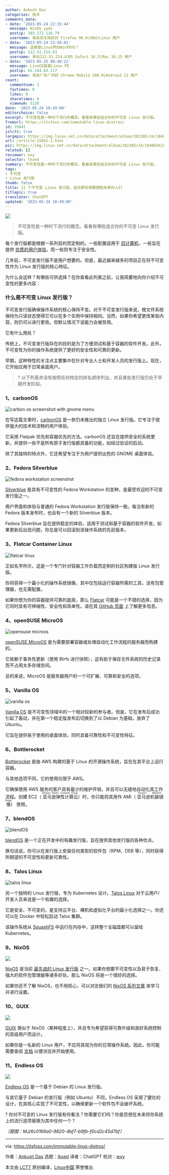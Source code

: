```yaml
---
author: Ankush Das
categories: 技术
comments_data:
- date: '2023-05-24 22:15:44'
  message: NixOS yyds
  postip: 103.172.116.79
  username: 来自亚太地区的 Firefox 98.0|GNU/Linux 用户
- date: '2023-05-24 22:58:01'
  message: 这算是Linux界的WinPE吗？
  postip: 112.51.214.63
  username: 来自112.51.214.63的 Safari 16.5|Mac 10.15 用户
- date: '2023-05-25 08:40:22'
  message: LiveCD就是Linux PE
  postip: 61.144.83.117
  username: 来自广东广州的 Chrome Mobile 108.0|Android 12 用户
count:
  commentnum: 3
  favtimes: 0
  likes: 0
  sharetimes: 0
  viewnum: 5120
date: '2023-05-24 18:49:00'
editorchoice: false
excerpt: 不可变性是一种时下流行的概念。看看有哪些适合你的不可变 Linux 发行版。
fromurl: https://itsfoss.com/immutable-linux-distros/
id: 15841
islctt: true
largepic: https://img.linux.net.cn/data/attachment/album/202305/24/184803mjbi3itft6iif88c.jpg
url: /article-15841-1.html
pic: https://img.linux.net.cn/data/attachment/album/202305/24/184803mjbi3itft6iif88c.jpg.thumb.jpg
related: []
reviewer: wxy
selector: lkxed
summary: 不可变性是一种时下流行的概念。看看有哪些适合你的不可变 Linux 发行版。
tags:
- 不可变
- Linux 发行版
thumb: false
title: 11 个不可变 Linux 发行版，适合那些想要拥抱未来的人们
titlepic: true
translator: ChatGPT
updated: '2023-05-24 18:49:00'
---
```


![](https://img.linux.net.cn/data/attachment/album/202305/24/184803mjbi3itft6iif88c.jpg)



> 
> 不可变性是一种时下流行的概念。看看有哪些适合你的不可变 Linux 发行版。
> 
> 
> 


每个发行版都是根据一系列目的而定制的。一些配置适用于 [旧计算机](https://itsfoss.com/lightweight-linux-beginners/)，一些旨在提供 [优质的用户体验](https://itsfoss.com/beautiful-linux-distributions/)，而一些则专注于安全性。


几年前，不可变发行版不是用户想要的。但是，最近越来越多的项目正在将不可变性作为 Linux 发行版的核心特征。


为什么会这样？有哪些可供选择？在你查看此列表之前，让我简要地向你介绍不可变性的更多内容：


### 什么是不可变 Linux 发行版？


不可变发行版确保操作系统的核心保持不变。对于不可变发行版来说，根文件系统保持为只读状态使得它可以在多个实例中保持相同。当然，如果你希望更改某些内容，则仍可以进行更改。但默认情况下该能力会被禁用。


它有什么用处？


传统上，不可变发行版存在的目的是为了方便测试和基于容器的软件开发。此外，不可变性为你的操作系统提供了更好的安全性和可靠的更新。


早期，这种特性的关注点主要集中在针对专业人士和开发人员的发行版上。现在，它开始应用于日常桌面用户。



> 
> ? 以下列表并没有按照任何特定的排名顺序列出，并且某些发行版仍处于早期开发阶段。
> 
> 
> 


### 1、carbonOS


![carbon os screenshot with gnome menu](https://img.linux.net.cn/data/attachment/album/202305/24/184920ylluuuppa7atgx9u.png)


在写这篇文章时，[carbonOS](https://carbon.sh/) 是一款仍未推出的独立 Linux 发行版。它专注于提供强大的技术和流畅的用户体验。


它采用 Flatpak 优先和容器优先的方法。carbonOS 还旨在提供安全的系统更新，并提供一些不是所有原子发行版都具备的功能，如经过验证的启动。


除了其独特的特点外，它还希望专注于为用户提供出色的 GNOME 桌面体验。


### 2、Fedora Silverblue


![fedora workstation screenshot](https://img.linux.net.cn/data/attachment/album/202305/24/184920jjbgbz005gzx0n25.jpg)


[Silverblue](https://silverblue.fedoraproject.org/) 是具有不可变性的 Fedora Workstation 的变种，是最受欢迎的不可变发行版之一。


用户界面和体验与普通的 Fedora Workstation 发行版保持一致。每当有新的 Fedora 版本发布时，也会有一个新的 Silverblue 版本。


Fedora Silverblue 旨在提供稳定的体验，适用于测试和基于容器的软件开发。如果更新后出现问题，你总是可以回滚到该操作系统的先前版本。


### 3、Flatcar Container Linux


![flatcar linux](https://img.linux.net.cn/data/attachment/album/202305/24/184920wkqhztts0ynf3fh9.jpg)


正如名字所示，这是一个专门针对容器工作负载而定制的社区构建版 Linux 发行版。


你将获得一个最小化的操作系统镜像，其中仅包括运行容器所需的工具，没有包管理器，也无需配置。


如果你想为你的容器提供可靠的底层，那么 [Flatcar](https://www.flatcar.org/) 可能是一个不错的选择，因为它同时具有可伸缩性、安全性和简单性。请在其 [GitHub 页面](https://github.com/flatcar/Flatcar) 上了解更多信息。


### 4、openSUSE MicroOS


![opensuse microos](https://img.linux.net.cn/data/attachment/album/202305/24/184921tgbudigb5dzdz8vj.jpg)


[openSUSE MicroOS](https://microos.opensuse.org/) 是为需要部署容器或处理自动化工作流程的服务器而构建的。


它依赖于事务性更新（使用 Btrfs 进行快照），这有助于保存文件系统的历史记录而不占用太多存储空间。


总的来说，MicroOS 是服务器用户的一个可扩展、可靠和安全的选项。


### 5、Vanilla OS


![vanilla os](https://img.linux.net.cn/data/attachment/album/202305/24/184921k13shhj0qtfyttfm.jpg)


[Vanilla OS](https://vanillaos.org/) 是不可变性领域中的一个相对较新的参与者。但是，它在发布后成功引起了轰动，并在第一个稳定版发布后切换到了以 Debian 为基础，放弃了 Ubuntu。


它旨在提供易于使用的桌面体验，同时具备可靠性和不可变性特征。


### 6、Bottlerocket


[Bottlerocket](https://aws.amazon.com/bottlerocket/) 是由 AWS 构建的基于 Linux 的开源操作系统，旨在在其平台上运行容器。


与其他选项不同，它的使用仅限于 AWS。


它确保使用 AWS 服务的客户具有最少的维护开销，并且可以无缝地自动化其工作流程。创建 EC2（<ruby> 亚马逊弹性计算云 <rt>  Amazon Elastic Compute Cloud </rt></ruby>）时，你只能将其用作 AMI（<ruby> 亚马逊机器镜像 <rt>  Amazon Machine Image </rt></ruby>） 使用。


### 7、blendOS


![blendOS](https://img.linux.net.cn/data/attachment/album/202305/24/185023m9zr9875kc2ex7k7.jpg)


[blendOS](https://blendos.co/) 是一个正在开发中的有趣发行版，旨在提供其他发行版的各种优点。


换句话说，你可以在发行版上安装任何类型的软件包（RPM、DEB 等），同时获得所期望的不可变性和更新可靠性。


### 8、Talos Linux


![talos linux](https://img.linux.net.cn/data/attachment/album/202305/24/184921tk2ds11kc7sx3kid.jpg)


另一个独特的 Linux 发行版，专为 Kubernetes 设计。[Talos Linux](https://www.talos.dev/) 对于云用户/开发人员来说是一个有趣的选择。


它是安全、不可变的，是支持云平台、裸机和虚拟化平台的最小化选择之一。你还可以在 Docker 中轻松启动 Talos 集群。


该操作系统从 [SquashFS](https://en.wikipedia.org/wiki/SquashFS) 中运行在内存中，这样整个主磁盘都可以留给 Kubernetes。


### 9、NixOS


![](https://img.linux.net.cn/data/attachment/album/202305/24/184921y6f5p6fbf7f060s5.png)


[NixOS](https://nixos.org/) 是当前 [最先进的 Linux 发行版](https://itsfoss.com/advanced-linux-distros/) 之一。如果你想要不可变性以及易于恢复、强大的软件包管理器等诸多好处，那么 NixOS 将是一个很好的选择。


如果你还不了解 NixOS，也不用担心，可以浏览我们的 [NixOS 系列文章](https://itsfoss.com/tag/nix-os/) 来学习并进行设置。


### 10、GUIX


![](https://img.linux.net.cn/data/attachment/album/202305/24/184924hq9sy91w5ouz2ly9.png)


[GUIX](https://guix.gnu.org/) 类似于 NixOS（某种程度上），并且专为希望获得可靠升级和良好系统控制的高级用户而设计。


如果你是一名新的 Linux 用户，不应将其视为你的日常操作系统。因此，你可能需要查阅 [文档](https://guix.gnu.org/en/help/) 以便浏览并开始使用。


### 11、Endless OS


![](https://img.linux.net.cn/data/attachment/album/202305/24/184924dagwhac13awdy5a9.jpg)


[Endless OS](https://endlessos.com/) 是一个基于 Debian 的 Linux 发行版。


与其它基于 Debian 的发行版（例如 Ubuntu）不同，Endless OS 采用了健壮的设计，在其核心实现了不可变性，以确保更新一个软件包不会破坏系统。


? 你对不可变的 Linux 发行版有何看法？你需要它们吗？你是否想在未来将你系统上的流行选项替换为其中任何一个？


*（题图：MJ/6c0169a0-9820-4bf7-b9fb-f0cd2c45d7bf）*




---


via: <https://itsfoss.com/immutable-linux-distros/>


作者：[Ankush Das](https://itsfoss.com/author/ankush/) 选题：[lkxed](https://github.com/lkxed/) 译者：ChatGPT 校对：[wxy](https://github.com/wxy)


本文由 [LCTT](https://github.com/LCTT/TranslateProject) 原创编译，[Linux中国](https://linux.cn/) 荣誉推出